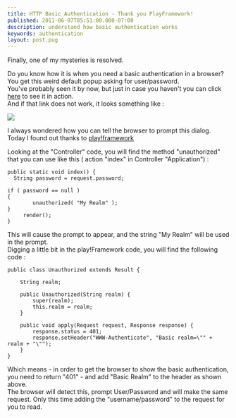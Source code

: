 ```yaml
---
title: HTTP Basic Authentication - Thank you PlayFramework!
published: 2011-06-07T05:51:00.000-07:00
description: understand how basic authentication works
keywords: authentication
layout: post.pug
---
```


Finally, one of my mysteries is resolved.

Do you know how it is when you need a basic authentication in a browser?  
You get this weird default popup asking for user/password.  
You've probably seen it by now, but just in case you haven't you can click [here](http://httpstat.us/401) to see it in action.  
And if that link does not work, it looks something like :  

[![](http://4.bp.blogspot.com/-oh3l0sfbOjY/Te4dAdz7LGI/AAAAAAAAA2Q/jRrXTa7UHMs/s320/prompt-basic-authentication.png)](http://4.bp.blogspot.com/-oh3l0sfbOjY/Te4dAdz7LGI/AAAAAAAAA2Q/jRrXTa7UHMs/s1600/prompt-basic-authentication.png)

I always wondered how you can tell the browser to prompt this dialog.  
Today I found out thanks to [play!framework](http://www.playframework.org/)  

Looking at the "Controller" code, you will find the method "unauthorized" that you can use like this ( action "index" in Controller "Application") :  

```
public static void index() {
  String password = request.password;

if ( password == null )
{
        unauthorized( "My Realm" );
}
     render();
}
```

This will cause the prompt to appear, and the string "My Realm" will be used in the prompt.  
Digging a little bit in the play!Framework code, you will find the following code :  

```
public class Unauthorized extends Result {

    String realm;  

    public Unauthorized(String realm) {  
        super(realm);  
        this.realm = realm;  
    }  

    public void apply(Request request, Response response) {  
        response.status = 401;  
        response.setHeader("WWW-Authenticate", "Basic realm=\"" + realm + "\"");  
    }  
}  
```

Which means - in order to get the browser to show the basic authentication, you need to return "401" - and add "Basic Realm" to the header as shown above.  
The browser will detect this, prompt User/Password and will make the same request. Only this time adding the "username/password" to the request for you to read.